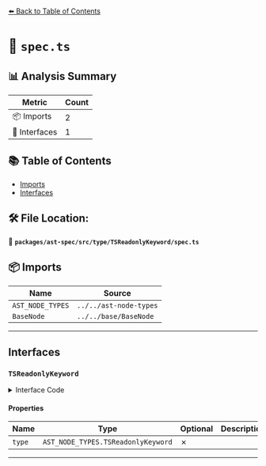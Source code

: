 [⬅️ Back to Table of Contents](../../../../../index.md)

# 📄 `spec.ts`

## 📊 Analysis Summary

| Metric | Count |
|--------|-------|
| 📦 Imports | 2 |
| 📐 Interfaces | 1 |

## 📚 Table of Contents

- [Imports](#imports)
- [Interfaces](#interfaces)

## 🛠️ File Location:
📂 **`packages/ast-spec/src/type/TSReadonlyKeyword/spec.ts`**

## 📦 Imports

| Name | Source |
|------|--------|
| `AST_NODE_TYPES` | `../../ast-node-types` |
| `BaseNode` | `../../base/BaseNode` |


---

## Interfaces

### `TSReadonlyKeyword`

<details><summary>Interface Code</summary>

```ts
export interface TSReadonlyKeyword extends BaseNode {
  type: AST_NODE_TYPES.TSReadonlyKeyword;
}
```
</details>

#### Properties

| Name | Type | Optional | Description |
|------|------|----------|-------------|
| `type` | `AST_NODE_TYPES.TSReadonlyKeyword` | ✗ |  |


---